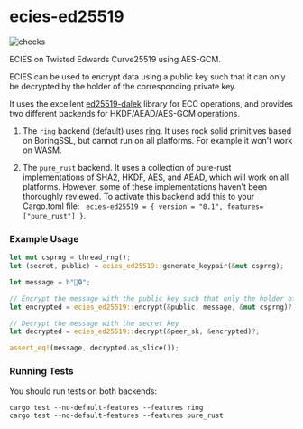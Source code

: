 # ecies-ed25519
![checks](https://github.com/phayes/ecies-ed25519/workflows/checks/badge.svg)

ECIES on Twisted Edwards Curve25519 using AES-GCM. 

ECIES can be used to encrypt data using a public key such that it can only be decrypted by the holder of the corresponding private key. 

It uses the excellent [ed25519-dalek](https://github.com/dalek-cryptography/ed25519-dalek) library for ECC operations, 
and provides two different backends for HKDF/AEAD/AES-GCM operations. 

1. The `ring` backend (default) uses [ring](https://github.com/briansmith/ring).  It uses rock solid primitives based on 
BoringSSL, but cannot run on all platforms. For example it won't work on WASM.

2. The `pure_rust` backend. It uses a collection of pure-rust implementations of SHA2, HKDF, AES, and AEAD, which will work
on all platforms. However, some of these implementations haven't been thoroughly reviewed. To activate this backend add this to your Cargo.toml file: ` ecies-ed25519 = { version = "0.1", features=["pure_rust"] }`.


### Example Usage
```rust
let mut csprng = thread_rng();
let (secret, public) = ecies_ed25519::generate_keypair(&mut csprng);

let message = b"💖🔒";

// Encrypt the message with the public key such that only the holder of the secret key can decrypt it.
let encrypted = ecies_ed25519::encrypt(&public, message, &mut csprng)?;

// Decrypt the message with the secret key
let decrypted = ecies_ed25519::decrypt(&peer_sk, &encrypted)?;

assert_eq!(message, decrypted.as_slice());
```

### Running Tests

You should run tests on both backends:
```
cargo test --no-default-features --features ring
cargo test --no-default-features --features pure_rust
```
